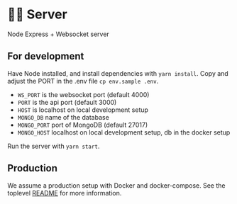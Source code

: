 # 💁🏼 Server

Node Express + Websocket server

## For development

Have Node installed, and install dependencies with `yarn install`.
Copy and adjust the PORT in the .env file `cp env.sample .env`.
- `WS_PORT` is the websocket port (default 4000)
- `PORT` is the api port (default 3000)
- `HOST` is localhost on local development setup
- `MONGO_DB` name of the database
- `MONGO_PORT` port of MongoDB (default 27017)
- `MONGO_HOST` localhost on local development setup, db in the docker setup

Run the server with `yarn start`.


## Production

We assume a production setup with Docker and docker-compose. See the toplevel [README](../REadme.md) for more information.
